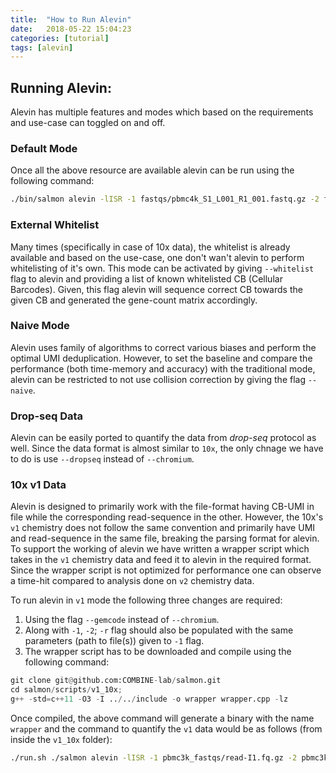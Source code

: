 ```yaml
---
title:  "How to Run Alevin"
date:   2018-05-22 15:04:23
categories: [tutorial]
tags: [alevin]
---
```

## Running Alevin:

Alevin has multiple features and modes which based on the requirements and use-case can toggled on and off.

### Default Mode
Once all the above resource are available alevin can be run using the following command:

```bash
./bin/salmon alevin -lISR -1 fastqs/pbmc4k_S1_L001_R1_001.fastq.gz -2 fastqs/pbmc4k_S1_L001_R2_001.fastq.gz --chromium -i index -p 8 -o alevin_output --tgMap txp2gene.tsv
```

### External Whitelist 
Many times (specifically in case of 10x data), the whitelist is already available and based on the use-case, one don't wan't alevin to perform whitelisting of it's own. This mode can be activated by giving `--whitelist` flag to alevin and providing a list of known whitelisted CB (Cellular Barcodes). Given, this flag alevin will sequence correct CB towards the given CB and generated the gene-count matrix accordingly.


### Naive Mode
Alevin uses family of algorithms to correct various biases and perform the optimal UMI deduplication. However, to set the baseline and compare the performance (both time-memory and accuracy) with the traditional mode, alevin can be restricted to not use collision correction by giving the flag `--naive`.

### Drop-seq Data
Alevin can be easily ported to quantify the data from *drop-seq* protocol as well. Since the data format is almost similar to `10x`, the only chnage we have to do is use `--dropseq` instead of `--chromium`.

### 10x v1 Data
Alevin is designed to primarily work with the file-format having CB-UMI in file while the corresponding read-sequence in the other. However, the 10x's `v1` chemistry does not follow the same convention and primarily have UMI and read-sequence in the same file, breaking the parsing format for alevin. To support the working of alevin we have written a wrapper script which takes in the `v1` chemistry data and feed it to alevin in the required format. Since the wrapper script is not optimized for performance one can observe a time-hit compared to analysis done on `v2` chemistry data.

To run alevin in `v1` mode the following three changes are required:

1. Using the flag `--gemcode` instead of `--chromium`.
2. Along with `-1`, `-2`; `-r` flag should also be populated with the same parameters (path to file(s)) given to `-1` flag.
3. The wrapper script has to be downloaded and compile using the following command:

```python
git clone git@github.com:COMBINE-lab/salmon.git
cd salmon/scripts/v1_10x;
g++ -std=c++11 -O3 -I ../../include -o wrapper wrapper.cpp -lz
```

Once compiled, the above command will generate a binary with the name `wrapper` and the command to quantify the `v1` data would be as follows (from inside the `v1_10x` folder):

```bash
./run.sh ./salmon alevin -lISR -1 pbmc3k_fastqs/read-I1.fq.gz -2 pbmc3k_fastqs/read-RA.fq.gz -r pbmc3k_fastqs/read-I1.fq.gz --gemcode -i index -p 8 -o alevin_output --tgMap txp2gene.tsv
```